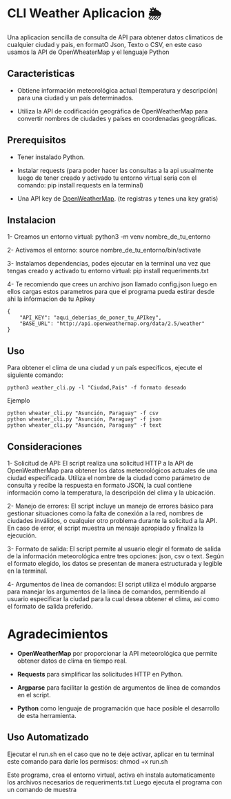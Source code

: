 # CLI Weather Aplicacion 🌦️

Una aplicacion sencilla de consulta de API para obtener datos climaticos de cualquier ciudad y pais, en formatO Json, Texto o CSV, en este caso usamos la API de OpenWheaterMap y el lenguaje Python

## Caracteristicas

- Obtiene información meteorológica actual (temperatura y descripción) para una ciudad y un país determinados.

- Utiliza la API de codificación geográfica de OpenWeatherMap para convertir nombres de ciudades y países en coordenadas geográficas.

## Prerequisitos

- Tener instalado Python.

- Instalar requests (para poder hacer las consultas a la api usualmente luego de tener creado y activado tu entorno virtual seria con el comando: pip install requests
en la terminal)

- Una API key de [OpenWeatherMap](https://openweathermap.org/api). (te registras y tenes una key gratis)

## Instalacion

1- Creamos un entorno virtual: 
python3 -m venv nombre_de_tu_entorno

2- Activamos el entorno:
source nombre_de_tu_entorno/bin/activate

3- Instalamos dependencias, podes ejecutar en la terminal una vez que tengas creado y activado tu entorno virtual:
pip install requeriments.txt

4- Te recomiendo que crees un archivo json llamado config.json luego en ellos cargas estos parametros para que el programa pueda estirar desde ahi la informacion de tu Apikey

```
{
    "API_KEY": "aqui_deberias_de_poner_tu_APIkey",
    "BASE_URL": "http://api.openweathermap.org/data/2.5/weather"
}
```


## Uso

Para obtener el clima de una ciudad y un país específicos, ejecute el siguiente comando:
```
python3 weather_cli.py -l "Ciudad,Pais" -f formato deseado
```
Ejemplo
```
python wheater_cli.py "Asunción, Paraguay" -f csv
python wheater_cli.py "Asunción, Paraguay" -f json
python wheater_cli.py "Asunción, Paraguay" -f text
```

## Consideraciones

1- Solicitud de API: El script realiza una solicitud HTTP a la API de OpenWeatherMap para obtener los datos meteorológicos actuales de una ciudad especificada. Utiliza el nombre de la ciudad como parámetro de consulta y recibe la respuesta en formato JSON, la cual contiene información como la temperatura, la descripción del clima y la ubicación.

2- Manejo de errores: El script incluye un manejo de errores básico para gestionar situaciones como la falta de conexión a la red, nombres de ciudades inválidos, o cualquier otro problema durante la solicitud a la API. En caso de error, el script muestra un mensaje apropiado y finaliza la ejecución.

3- Formato de salida: El script permite al usuario elegir el formato de salida de la información meteorológica entre tres opciones: json, csv o text. Según el formato elegido, los datos se presentan de manera estructurada y legible en la terminal.

4- Argumentos de línea de comandos: El script utiliza el módulo argparse para manejar los argumentos de la línea de comandos, permitiendo al usuario especificar la ciudad para la cual desea obtener el clima, así como el formato de salida preferido.

# Agradecimientos

- **OpenWeatherMap** por proporcionar la API meteorológica que permite obtener datos de clima en tiempo real.

- **Requests** para simplificar las solicitudes HTTP en Python.

- **Argparse** para facilitar la gestión de argumentos de línea de comandos en el script.

- **Python** como lenguaje de programación que hace posible el desarrollo de esta herramienta.


## Uso Automatizado

Ejecutar el run.sh 
en el caso que no te deje activar, aplicar en tu terminal este comando para darle los permisos: chmod +x run.sh

Este programa, crea el entorno virtual, activa eh instala automaticamente los archivos necesarios de requeriments.txt
Luego ejecuta el programa con un comando de muestra

